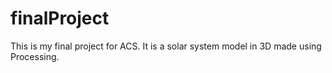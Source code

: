 # finalProject
This is my final project for ACS. It is a solar system model in 3D made using Processing.
